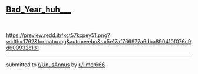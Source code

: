 ## [Bad_Year_huh___](https://www.reddit.com/r/UnusAnnus/comments/jrk4dx/bad_year_huh/)
&#x200B;

https://preview.redd.it/fxct57kcpey51.png?width=1762&format=png&auto=webp&s=5e17af766977a6dba890410f076c9d600932c131

---

submitted to [r/UnusAnnus](https://www.reddit.com/r/UnusAnnus) by [u/limer666](https://www.reddit.com/user/limer666)
